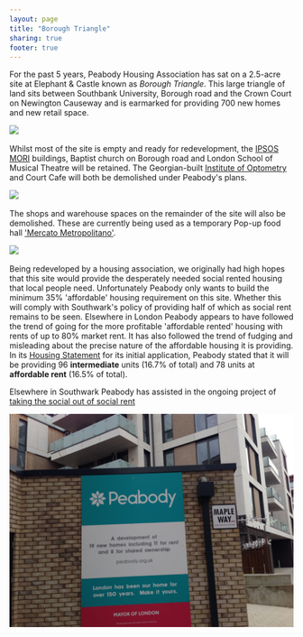 ```yaml
---
layout: page
title: "Borough Triangle"
sharing: true
footer: true
---
```

For the past 5 years, Peabody Housing Association has sat on a 2.5-acre site at Elephant & Castle known as _Borough Triangle_. This large triangle of land sits between Southbank University, Borough road and the Crown Court on Newington Causeway and is earmarked for providing 700 new homes and new retail space.  

![](http://crappistmartin.github.io/images/BoroughTriangle.png)

Whilst most of the site is empty and ready for redevelopment, the [IPSOS MORI](https://www.ipsos-mori.com/) buildings, Baptist church on Borough road and London School of Musical Theatre will be retained. The Georgian-built [Institute of Optometry](http://www.ioo.org.uk/) and Court Cafe will both be demolished under Peabody's plans. 

![](http://crappistmartin.github.io/images/boroughtriangle.jpg)

The shops and warehouse spaces on the remainder of the site will also be demolished. These are currently being used as a temporary Pop-up food hall ['Mercato Metropolitano'](http://www.mercatometropolitano.co.uk/).

![](https://assets.londonist.com/uploads/2016/12/i875/mercato_3.jpg)

Being redeveloped by a housing association, we originally had high hopes that this site would provide the desperately needed social rented housing that local people need. Unfortunately Peabody only wants to build the minimum 35% 'affordable' housing requirement on this site. Whether this will comply with Southwark's policy of providing half of which as social rent remains to be seen. Elsewhere in London Peabody appears to have followed the trend of going for the more profitable 'affordable rented' housing with rents of up to 80% market rent. It has also followed the trend of fudging and misleading about the precise nature of the affordable housing it is providing. In its [Housing Statement](http://planningonline.southwark.gov.uk/DocsOnline/Documents/387231_1.pdf) for its initial application, Peabody stated that it will be providing 96 __intermediate__ units (16.7% of total) and 78 units at __affordable rent__ (16.5% of total). 

Elsewhere in Southwark Peabody has assisted in the ongoing project of [taking the social out of social rent](/redefining-social-rent)

![](/img/peabodysocialrent.jpg)

<meta name="twitter:card" content="summary_large_image">
<meta name="twitter:site" content="@35percent_EAN">
<meta name="twitter:title" content="Peabody's Borough Triangle scheme">
<meta name="twitter:description" content="Peabody continues to delay building 700 new homes on 2.5-acre Elephant & Castle site.">
<meta name="twitter:image" content="http://35percent.org/img/BoroughTriangle.png">
